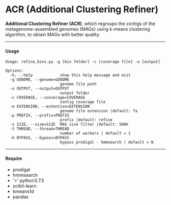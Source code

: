 # ACR (Additional Clustering Refiner)

__Additional Clustering Refiner (ACR)__, which regroups the contigs of the metagenome-assembled genomes (MAGs) using k-means clustering algorithm, to obtain MAGs with better quality. 

----
#### __Usage__
```
Usage: refine_bins.py -g [bin folder] -c [coverage file] -o [output]

Options:
  -h, --help            show this help message and exit
  -g GENOME, --genome=GENOME
                        genome file path
  -o OUTPUT, --output=OUTPUT
                        output folder
  -c COVERAGE, --converage=COVERAGE
                        contig coverage file
  -e EXTENSION, --extention=EXTENSION
                        genome file extension |default: fa
  -p PREFIX, --prefix=PREFIX
                        prefix |default: refine
  -s SIZE, --size=SIZE  MAG size filter |default: 500k
  -t THREAD, --thread=THREAD
                        number of workers | default = 1
  -b BYPASS, --bypass=BYPASS
                        bypass prodigal - hmmsearch | default = N
```

----
#### __Require__
- prodigal
- hmmsearch
- '>' python3.7.5
- scikit-learn
- kmeans1d
- pandas
